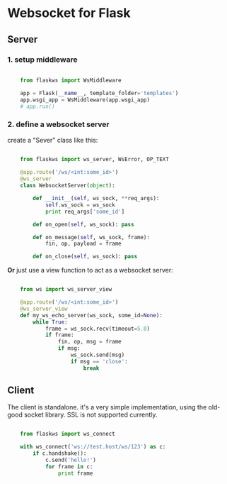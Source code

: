 # Websocket for Flask


## Server

### 1. setup middleware

```python

	from flaskws import WsMiddleware

	app = Flask(__name__, template_folder='templates')
	app.wsgi_app = WsMiddleware(app.wsgi_app)
	# app.run()

```

### 2. define a websocket server

create a "Sever" class like this:

```python

	from flaskws import ws_server, WsError, OP_TEXT
	
	@app.route('/ws/<int:some_id>')
	@ws_server
	class WebsocketServer(object):

		def __init__(self, ws_sock, **req_args):
			self.ws_sock = ws_sock
			print req_args['some_id']

		def on_open(self, ws_sock): pass

		def on_message(self, ws_sock, frame):
			fin, op, payload = frame

		def on_close(self, ws_sock): pass
```

**Or** just use a view function to act as a websocket server:

```python

	from ws import ws_server_view

	@app.route('/ws/<int:some_id>')
	@ws_server_view
	def my_ws_echo_server(ws_sock, some_id=None):
		while True:
			frame = ws_sock.recv(timeout=5.0)
			if frame:
				fin, op, msg = frame
				if msg:
					ws_sock.send(msg)
					if msg == 'close':
						break

```

## Client

The client is standalone. it's a very simple implementation, using the old-good socket library. SSL is not supported currently.

```python

	from flaskws import ws_connect

	with ws_connect('ws://test.host/ws/123') as c:
		if c.handshake():
			c.send('hello!')
			for frame in c:
				print frame

```
